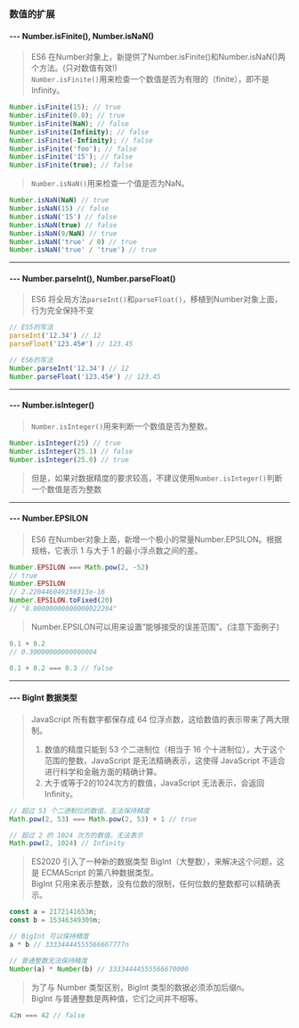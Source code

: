 ### 数值的扩展
#### --- Number.isFinite(), Number.isNaN() 
> ES6 在Number对象上，新提供了Number.isFinite()和Number.isNaN()两个方法。(只对数值有效!)\
> `Number.isFinite()`用来检查一个数值是否为有限的（finite），即不是Infinity。
```javascript
Number.isFinite(15); // true
Number.isFinite(0.8); // true
Number.isFinite(NaN); // false
Number.isFinite(Infinity); // false
Number.isFinite(-Infinity); // false
Number.isFinite('foo'); // false
Number.isFinite('15'); // false
Number.isFinite(true); // false
```
> `Number.isNaN()`用来检查一个值是否为NaN。
```javascript
Number.isNaN(NaN) // true
Number.isNaN(15) // false
Number.isNaN('15') // false
Number.isNaN(true) // false
Number.isNaN(9/NaN) // true
Number.isNaN('true' / 0) // true
Number.isNaN('true' / 'true') // true
```
---
#### --- Number.parseInt(), Number.parseFloat() 
> ES6 将全局方法`parseInt()`和`parseFloat()`，移植到Number对象上面，行为完全保持不变
```javascript
// ES5的写法
parseInt('12.34') // 12
parseFloat('123.45#') // 123.45

// ES6的写法
Number.parseInt('12.34') // 12
Number.parseFloat('123.45#') // 123.45
```
---
#### --- Number.isInteger()
> `Number.isInteger()`用来判断一个数值是否为整数。
```javascript
Number.isInteger(25) // true
Number.isInteger(25.1) // false
Number.isInteger(25.0) // true
```
> 但是，如果对数据精度的要求较高，不建议使用`Number.isInteger()`判断一个数值是否为整数
---
#### --- Number.EPSILON
> ES6 在Number对象上面，新增一个极小的常量Number.EPSILON。根据规格，它表示 1 与大于 1 的最小浮点数之间的差。
```javascript
Number.EPSILON === Math.pow(2, -52)
// true
Number.EPSILON
// 2.220446049250313e-16
Number.EPSILON.toFixed(20)
// "0.00000000000000022204"
```
> Number.EPSILON可以用来设置“能够接受的误差范围”。(注意下面例子)
```javascript
0.1 + 0.2
// 0.30000000000000004

0.1 + 0.2 === 0.3 // false
```
---
#### --- BigInt 数据类型
> JavaScript 所有数字都保存成 64 位浮点数，这给数值的表示带来了两大限制。
> 1. 数值的精度只能到 53 个二进制位（相当于 16 个十进制位），大于这个范围的整数，JavaScript 是无法精确表示，这使得 JavaScript 不适合进行科学和金融方面的精确计算。
> 2. 大于或等于2的1024次方的数值，JavaScript 无法表示，会返回Infinity。
```javascript
// 超过 53 个二进制位的数值，无法保持精度
Math.pow(2, 53) === Math.pow(2, 53) + 1 // true

// 超过 2 的 1024 次方的数值，无法表示
Math.pow(2, 1024) // Infinity
```
> ES2020 引入了一种新的数据类型 BigInt（大整数），来解决这个问题，这是 ECMAScript 的第八种数据类型。\
> BigInt 只用来表示整数，没有位数的限制，任何位数的整数都可以精确表示。
```javascript
const a = 2172141653n;
const b = 15346349309n;

// BigInt 可以保持精度
a * b // 33334444555566667777n

// 普通整数无法保持精度
Number(a) * Number(b) // 33334444555566670000
```
> 为了与 Number 类型区别，BigInt 类型的数据必须添加后缀n。\
> BigInt 与普通整数是两种值，它们之间并不相等。
```javascript
42n === 42 // false
```
